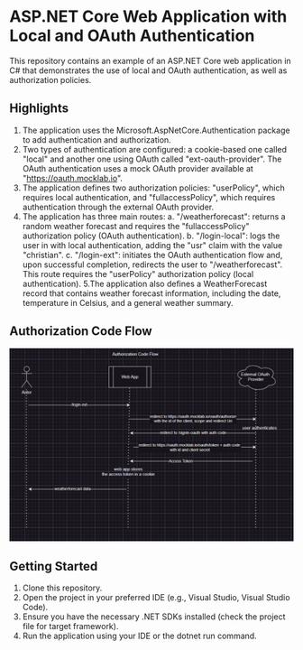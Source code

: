 # ASP.NET Core Web Application with Local and OAuth Authentication

This repository contains an example of an ASP.NET Core web application in C# that demonstrates the use of local and OAuth authentication, as well as authorization policies.

## Highlights
1. The application uses the Microsoft.AspNetCore.Authentication package to add authentication and authorization.
2. Two types of authentication are configured: a cookie-based one called "local" and another one using OAuth called "ext-oauth-provider". The OAuth authentication uses a mock OAuth provider available at "https://oauth.mocklab.io".
3. The application defines two authorization policies: "userPolicy", which requires local authentication, and "fullaccessPolicy", which requires authentication through the external OAuth provider.
4. The application has three main routes:
	a. "/weatherforecast": returns a random weather forecast and requires the "fullaccessPolicy" authorization policy (OAuth authentication).
	b. "/login-local": logs the user in with local authentication, adding the "usr" claim with the value "christian".
	c. "/login-ext": initiates the OAuth authentication flow and, upon successful completion, redirects the user to "/weatherforecast". This route requires the "userPolicy" authorization policy (local authentication).
5.The application also defines a WeatherForecast record that contains weather forecast information, including the date, temperature in Celsius, and a general weather summary.

## Authorization Code Flow
![authorization code flow diagram](./authcodeflow.png)


## Getting Started
1. Clone this repository.
2. Open the project in your preferred IDE (e.g., Visual Studio, Visual Studio Code).
3. Ensure you have the necessary .NET SDKs installed (check the project file for target framework).
4. Run the application using your IDE or the dotnet run command.